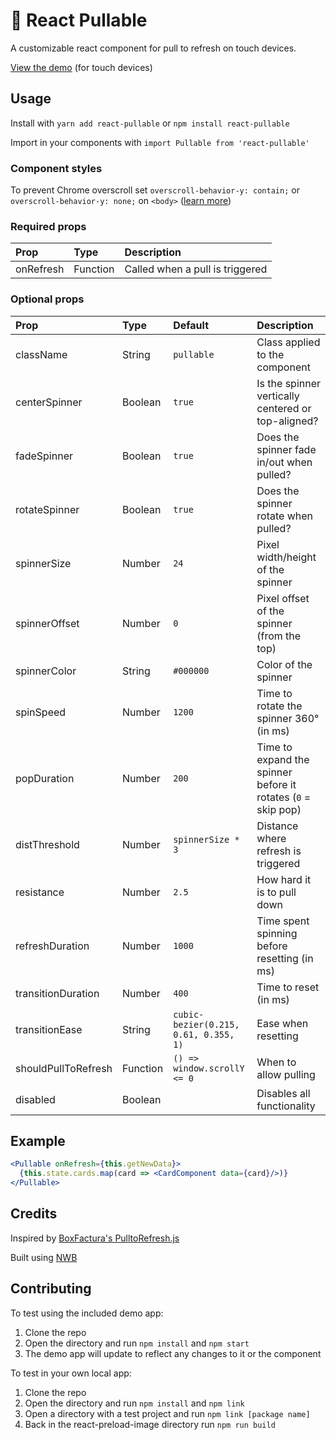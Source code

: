 # 🙋 React Pullable

A customizable react component for pull to refresh on touch devices.

[View the demo](https://sconstantinides.github.io/react-pullable/) (for touch devices)

## Usage

Install with `yarn add react-pullable` or `npm install react-pullable`

Import in your components with `import Pullable from 'react-pullable'`

### Component styles

To prevent Chrome overscroll set `overscroll-behavior-y: contain;` or `overscroll-behavior-y: none;` on `<body>` ([learn more](https://developers.google.com/web/updates/2017/11/overscroll-behavior))

### Required props

| Prop | Type | Description |
| :--- | :--- | :--- |
| onRefresh | Function | Called when a pull is triggered |

### Optional props

| Prop | Type | Default | Description |
| :--- | :--- | :--- | :--- |
| className | String | `pullable` | Class applied to the component |
| centerSpinner | Boolean | `true` | Is the spinner vertically centered or top-aligned? |
| fadeSpinner | Boolean | `true` | Does the spinner fade in/out when pulled? |
| rotateSpinner | Boolean | `true` | Does the spinner rotate when pulled? |
| spinnerSize | Number | `24` | Pixel width/height of the spinner |
| spinnerOffset | Number | `0` | Pixel offset of the spinner (from the top) |
| spinnerColor | String | `#000000` | Color of the spinner |
| spinSpeed | Number | `1200` | Time to rotate the spinner 360° (in ms) |
| popDuration | Number | `200` | Time to expand the spinner before it rotates (`0` = skip pop) |
| distThreshold | Number | `spinnerSize * 3` | Distance where refresh is triggered |
| resistance | Number | `2.5` | How hard it is to pull down |
| refreshDuration | Number | `1000` | Time spent spinning before resetting (in ms) |
| transitionDuration | Number | `400` | Time to reset (in ms) |
| transitionEase | String | `cubic-bezier(0.215, 0.61, 0.355, 1)` | Ease when resetting |
| shouldPullToRefresh | Function | `() => window.scrollY <= 0` | When to allow pulling |
| disabled | Boolean | | Disables all functionality |

## Example

```jsx
<Pullable onRefresh={this.getNewData}>
  {this.state.cards.map(card => <CardComponent data={card}/>)}
</Pullable>
```

## Credits

Inspired by [BoxFactura's PulltoRefresh.js](https://www.boxfactura.com/pulltorefresh.js/)

Built using [NWB](https://github.com/insin/nwb/blob/master/docs/guides/ReactComponents.md#developing-react-components-and-libraries-with-nwb)

## Contributing

To test using the included demo app:

1. Clone the repo
2. Open the directory and run `npm install` and `npm start`
3. The demo app will update to reflect any changes to it or the component

To test in your own local app:

1. Clone the repo
2. Open the directory and run `npm install` and `npm link`
3. Open a directory with a test project and run `npm link [package name]`
4. Back in the react-preload-image directory run `npm run build`
